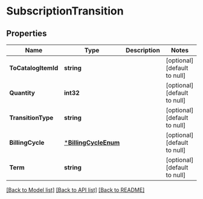 # SubscriptionTransition

## Properties
Name | Type | Description | Notes
------------ | ------------- | ------------- | -------------
**ToCatalogItemId** | **string** |  | [optional] [default to null]
**Quantity** | **int32** |  | [optional] [default to null]
**TransitionType** | **string** |  | [optional] [default to null]
**BillingCycle** | [***BillingCycleEnum**](BillingCycleEnum.md) |  | [optional] [default to null]
**Term** | **string** |  | [optional] [default to null]

[[Back to Model list]](../README.md#documentation-for-models) [[Back to API list]](../README.md#documentation-for-api-endpoints) [[Back to README]](../README.md)

